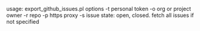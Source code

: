 usage: export_github_issues.pl options
	-t personal token
	-o org or project owner
	-r repo
	-p https proxy
	-s issue state: open, closed. fetch all issues if not specified
